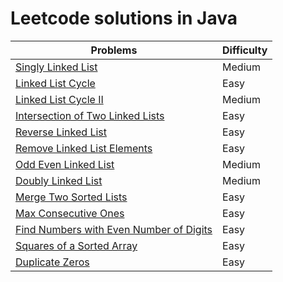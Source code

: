 # Leetcode solutions in Java

Problems | Difficulty |
--- |------------|
[Singly Linked List](https://leetcode.com/explore/learn/card/linked-list/209/singly-linked-list/1290/) | Medium     |
[Linked List Cycle](https://leetcode.com/explore/learn/card/linked-list/214/two-pointer-technique/1212/) | Easy       |
[Linked List Cycle II](https://leetcode.com/explore/learn/card/linked-list/214/two-pointer-technique/1214/) | Medium     |
[Intersection of Two Linked Lists](https://leetcode.com/explore/learn/card/linked-list/214/two-pointer-technique/1215/) | Easy     |
[Reverse Linked List](https://leetcode.com/explore/learn/card/linked-list/219/classic-problems/1205/) | Easy |
[Remove Linked List Elements](https://leetcode.com/explore/learn/card/linked-list/219/classic-problems/1207/) | Easy |
[Odd Even Linked List](https://leetcode.com/explore/learn/card/linked-list/219/classic-problems/1208/) | Medium |
[Doubly Linked List](https://leetcode.com/explore/learn/card/linked-list/210/doubly-linked-list/1294/) | Medium |
[Merge Two Sorted Lists](https://leetcode.com/explore/learn/card/linked-list/213/conclusion/1227/)| Easy |
[Max Consecutive Ones](https://leetcode.com/explore/learn/card/fun-with-arrays/521/introduction/3238/) | Easy |
[Find Numbers with Even Number of Digits](https://leetcode.com/explore/learn/card/fun-with-arrays/521/introduction/3237/) | Easy |
[Squares of a Sorted Array](https://leetcode.com/explore/learn/card/fun-with-arrays/521/introduction/3240/) | Easy |
[Duplicate Zeros](https://leetcode.com/explore/learn/card/fun-with-arrays/525/inserting-items-into-an-array/3245/) | Easy |

